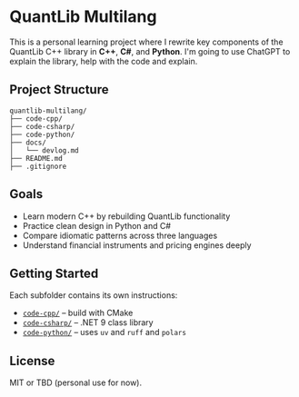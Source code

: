 # QuantLib Multilang

This is a personal learning project where I rewrite key components of the QuantLib C++ library in **C++**, **C#**, and **Python**. I'm going to use ChatGPT to explain the library, help with the code and explain.

## Project Structure

```text
quantlib-multilang/
├── code-cpp/
├── code-csharp/
├── code-python/
├── docs/
│   └── devlog.md
├── README.md
├── .gitignore
```

## Goals

- Learn modern C++ by rebuilding QuantLib functionality
- Practice clean design in Python and C#
- Compare idiomatic patterns across three languages
- Understand financial instruments and pricing engines deeply

## Getting Started

Each subfolder contains its own instructions:
- [`code-cpp/`](code-cpp/) – build with CMake
- [`code-csharp/`](code-csharp/) – .NET 9 class library
- [`code-python/`](code-python/) – uses `uv` and `ruff` and `polars`

## License

MIT or TBD (personal use for now).

